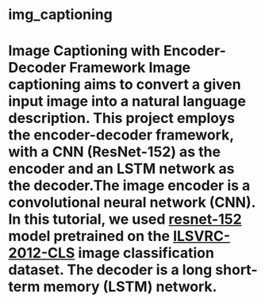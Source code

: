 # img_captioning
 # Image Captioning with Encoder-Decoder Framework Image captioning aims to convert a given input image into a natural language description. This project employs the encoder-decoder framework, with a CNN (ResNet-152) as the encoder and an LSTM network as the decoder.The image encoder is a convolutional neural network (CNN). In this tutorial, we used [resnet-152](https://arxiv.org/abs/1512.03385) model pretrained on the [ILSVRC-2012-CLS](http://www.image-net.org/challenges/LSVRC/2012/) image classification dataset. The decoder is a long short-term memory (LSTM) network. 
